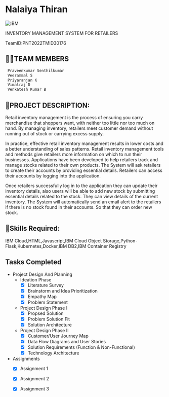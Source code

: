 # **Nalaiya Thiran**  

![IBM](https://upload.wikimedia.org/wikipedia/commons/5/51/IBM_logo.svg)

INVENTORY MANAGEMENT SYSTEM FOR RETAILERS

TeamID:PNT2022TMID30176

## **👩‍👦TEAM MEMBERS**

```html
 Praveenkumar Senthilkumar
 Veerammal S
 Priyaranjan K
 Vimalraj D
 Venkatesh Kumar B    
```

## **📜PROJECT DESCRIPTION:**

Retail inventory management is the process of ensuring you carry merchandise that shoppers want, with neither too little nor too much on hand. By managing inventory, retailers meet customer demand without running out of stock or carrying excess supply.

In practice, effective retail inventory management results in lower costs and a better understanding of sales patterns. Retail inventory management tools and methods give retailers more information on which to run their businesses. Applications have been developed to help retailers track and manage stocks related to their own products. The System will ask retailers to create their accounts by providing essential details. Retailers can access their accounts by logging into the application.

Once retailers successfully log in to the application they can update their inventory details, also users will be able to add new stock by submitting essential details related to the stock. They can view details of the current inventory. The System will automatically send an email alert to the retailers if there is no stock found in their accounts.  So that they can order new stock.

## **🎯Skills Required:**

IBM Cloud,HTML,Javascript,IBM Cloud Object Storage,Python-Flask,Kubernetes,Docker,IBM DB2,IBM Container Registry

## Tasks Completed

- Project Design And Planning
  - Ideation Phase
    - [x] Literature Survey  
    - [x] Brainstorm and Idea Prioritization  
    - [x] Empathy Map  
    - [x] Problem Statement  
  - Project Design Phase I
    - [x] Propsed Solution  
    - [x] Problem Solution Fit  
    - [x] Solution Architecture  
  - Project Design Phase II
    - [x] Customer/User Journey Map  
    - [x] Data Flow Diagrams and User Stories  
    - [x] Solution Requirements (Function & Non-Functional)  
    - [x] Technology Architecture  
- Assignments
  - [x] Assignment 1  
  - [x] Assignment 2  
  - [x] Assignment 3  
  